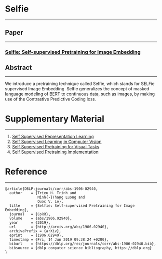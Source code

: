 
# Selfie
---
## Paper
---
### [Selfie: Self-supervised Pretraining for Image Embedding](https://arxiv.org/abs/1906.02940)
## Abstract
---
We introduce a pretraining technique called Selfie, which stands for SELFie supervised Image Embedding. Selfie generalizes the concept of masked language modeling of BERT to continuous data, such as images, by making use of the Contrastive Predictive Coding loss.

# Supplementary Material
---
1. [Self Supervised Representation Learning](https://lilianweng.github.io/lil-log/2019/11/10/self-supervised-learning.html)
2. [Self Supervised Learning in Computer Vision](https://www.fast.ai/2020/01/13/self_supervised/)
3. [Self Supervised Pretraining for Visual Tasks](https://arxiv.org/abs/2003.14323)
4. [Self Supervised Pretraining Implementation](https://github.com/TAMU-VITA/Adv-SS-Pretraining/tree/master/pretraining)
# Reference
---
```
@article{DBLP:journals/corr/abs-1906-02940,
  author    = {Trieu H. Trinh and
               Minh{-}Thang Luong and
               Quoc V. Le},
  title     = {Selfie: Self-supervised Pretraining for Image Embedding},
  journal   = {CoRR},
  volume    = {abs/1906.02940},
  year      = {2019},
  url       = {http://arxiv.org/abs/1906.02940},
  archivePrefix = {arXiv},
  eprint    = {1906.02940},
  timestamp = {Fri, 14 Jun 2019 09:38:24 +0200},
  biburl    = {https://dblp.org/rec/journals/corr/abs-1906-02940.bib},
  bibsource = {dblp computer science bibliography, https://dblp.org}
}
```
